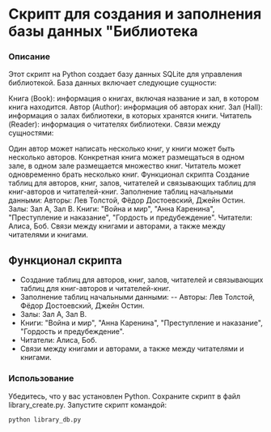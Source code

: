 # Скрипт для создания и заполнения базы данных "Библиотека
### Описание
Этот скрипт на Python создает базу данных SQLite для управления библиотекой. База данных включает следующие сущности:

Книга (Book): информация о книгах, включая название и зал, в котором книга находится.
Автор (Author): информация об авторах книг.
Зал (Hall): информация о залах библиотеки, в которых хранятся книги.
Читатель (Reader): информация о читателях библиотеки.
Связи между сущностями:

Один автор может написать несколько книг, у книги может быть несколько авторов.
Конкретная книга может размещаться в одном зале, в одном зале размещается множество книг.
Читатель может одновременно брать несколько книг.
Функционал скрипта
Создание таблиц для авторов, книг, залов, читателей и связывающих таблиц для книг-авторов и читателей-книг.
Заполнение таблиц начальными данными:
Авторы: Лев Толстой, Фёдор Достоевский, Джейн Остин.
Залы: Зал A, Зал B.
Книги: "Война и мир", "Анна Каренина", "Преступление и наказание", "Гордость и предубеждение".
Читатели: Алиса, Боб.
Связи между книгами и авторами, а также между читателями и книгами.
## Функционал скрипта

- Создание таблиц для авторов, книг, залов, читателей и связывающих таблиц для книг-авторов и читателей-книг.
- Заполнение таблиц начальными данными:
-- Авторы: Лев Толстой, Фёдор Достоевский, Джейн Остин.
- Залы: Зал A, Зал B.
- Книги: "Война и мир", "Анна Каренина", "Преступление и наказание", "Гордость и предубеждение".
- Читатели: Алиса, Боб.
- Связи между книгами и авторами, а также между читателями и книгами.
### Использование
Убедитесь, что у вас установлен Python.
Сохраните скрипт в файл library_create.py.
Запустите скрипт командой:
```
python library_db.py
``` 
